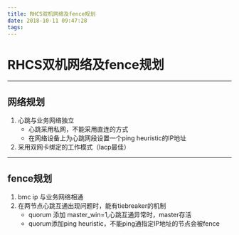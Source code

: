 ```yaml
---
title: RHCS双机网络及fence规划
date: 2018-10-11 09:47:28
tags:
---
```

# RHCS双机网络及fence规划
***
## 网络规划
1. 心跳与业务网络独立
   - 心跳采用私网，不能采用直连的方式
   - 在网络设备上为心跳网段设置一个ping heuristic的IP地址
2. 采用双网卡绑定的工作模式（lacp最佳）
***
## fence规划
1. bmc ip 与业务网络相通
2. 在两节点心跳互通出现问题时，能有tiebreaker的机制
   - quorum 添加 master_win=1,心跳互通异常时，master存活
   - quorum添加ping heuristic，不能ping通指定IP地址的节点会被fence